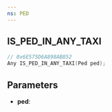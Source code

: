 ```yaml
---
ns: PED
---
```

## IS_PED_IN_ANY_TAXI

```c
// 0x6E575D6A898AB852
Any IS_PED_IN_ANY_TAXI(Ped ped);
```

## Parameters
* **ped**:
